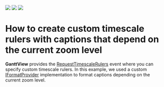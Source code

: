 <!-- default badges list -->
![](https://img.shields.io/endpoint?url=https://codecentral.devexpress.com/api/v1/VersionRange/237431245/19.1.9%2B)
[![](https://img.shields.io/badge/Open_in_DevExpress_Support_Center-FF7200?style=flat-square&logo=DevExpress&logoColor=white)](https://supportcenter.devexpress.com/ticket/details/T859828)
[![](https://img.shields.io/badge/📖_How_to_use_DevExpress_Examples-e9f6fc?style=flat-square)](https://docs.devexpress.com/GeneralInformation/403183)
<!-- default badges end -->
# How to create custom timescale rulers with captions that depend on the current zoom level


**GanttView** provides the [RequestTimescaleRulers](https://docs.devexpress.com/WPF/DevExpress.Xpf.Gantt.GanttView.RequestTimescaleRulers) event where you can specify custom timescale rulers. In this example, we used a custom [IFormatProvider](https://docs.microsoft.com/en-us/dotnet/api/system.iformatprovider) implementation to format captions depending on the current zoom level.
